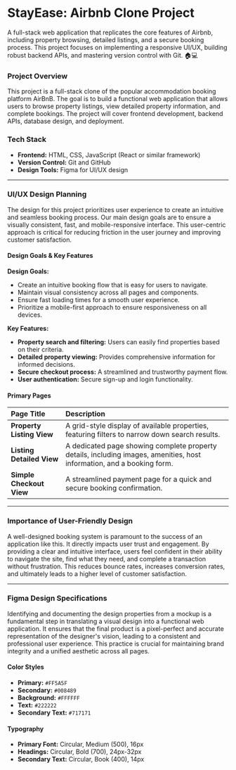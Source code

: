 # StayEase: Airbnb Clone Project
A full-stack web application that replicates the core features of Airbnb, including property browsing, detailed listings, and a secure booking process. This project focuses on implementing a responsive UI/UX, building robust backend APIs, and mastering version control with Git. 🏠💻

### Project Overview

This project is a full-stack clone of the popular accommodation booking platform AirBnB. The goal is to build a functional web application that allows users to browse property listings, view detailed property information, and complete bookings. The project will cover frontend development, backend APIs, database design, and deployment.

### Tech Stack

* **Frontend:** HTML, CSS, JavaScript (React or similar framework)
* **Version Control:** Git and GitHub
* **Design Tools:** Figma for UI/UX design

---

### UI/UX Design Planning

The design for this project prioritizes user experience to create an intuitive and seamless booking process. Our main design goals are to ensure a visually consistent, fast, and mobile-responsive interface. This user-centric approach is critical for reducing friction in the user journey and improving customer satisfaction.

#### **Design Goals & Key Features**

**Design Goals:**
* Create an intuitive booking flow that is easy for users to navigate.
* Maintain visual consistency across all pages and components.
* Ensure fast loading times for a smooth user experience.
* Prioritize a mobile-first approach to ensure responsiveness on all devices.

**Key Features:**
* **Property search and filtering:** Users can easily find properties based on their criteria.
* **Detailed property viewing:** Provides comprehensive information for informed decisions.
* **Secure checkout process:** A streamlined and trustworthy payment flow.
* **User authentication:** Secure sign-up and login functionality.

#### **Primary Pages**

| Page Title | Description |
| :--- | :--- |
| **Property Listing View** | A grid-style display of available properties, featuring filters to narrow down search results. |
| **Listing Detailed View** | A dedicated page showing complete property details, including images, amenities, host information, and a booking form. |
| **Simple Checkout View** | A streamlined payment page for a quick and secure booking confirmation. |

---

### **Importance of User-Friendly Design**

A well-designed booking system is paramount to the success of an application like this. It directly impacts user trust and engagement. By providing a clear and intuitive interface, users feel confident in their ability to navigate the site, find what they need, and complete a transaction without frustration. This reduces bounce rates, increases conversion rates, and ultimately leads to a higher level of customer satisfaction.

---

### Figma Design Specifications

Identifying and documenting the design properties from a mockup is a fundamental step in translating a visual design into a functional web application. It ensures that the final product is a pixel-perfect and accurate representation of the designer's vision, leading to a consistent and professional user experience. This practice is crucial for maintaining brand integrity and a unified aesthetic across all pages.

#### **Color Styles**

* **Primary:** `#FF5A5F`
* **Secondary:** `#008489`
* **Background:** `#FFFFFF`
* **Text:** `#222222`
* **Secondary Text:** `#717171`

#### **Typography**

* **Primary Font:** Circular, Medium (500), 16px
* **Headings:** Circular, Bold (700), 24px-32px
* **Secondary Text:** Circular, Book (400), 14px
